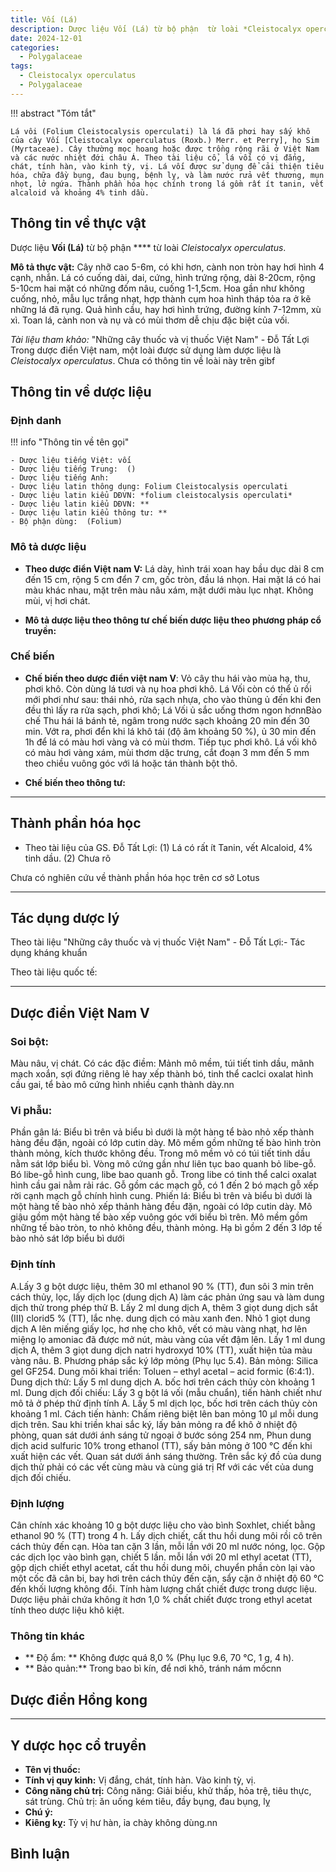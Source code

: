 ```yaml
---
title: Vối (Lá)
description: Dược liệu Vối (Lá) từ bộ phận  từ loài *Cleistocalyx operculatus*
date: 2024-12-01
categories:
  - Polygalaceae
tags:
  - Cleistocalyx operculatus
  - Polygalaceae
---
```

!!! abstract "Tóm tắt"

    Lá vôi (Folium Cleistocalysis operculati) là lá đã phơi hay sấy khô của cây Vối [Cleistocalyx operculatus (Roxb.) Merr. et Perry], họ Sim (Myrtaceae). Cây thường mọc hoang hoặc được trồng rộng rãi ở Việt Nam và các nước nhiệt đới châu Á. Theo tài liệu cổ, lá vối có vị đắng, chát, tính hàn, vào kinh tỳ, vị. Lá vối được sử dụng để cải thiện tiêu hóa, chữa đầy bụng, đau bụng, bệnh lỵ, và làm nước rửa vết thương, mụn nhọt, lở ngứa. Thành phần hóa học chính trong lá gồm rất ít tanin, vết alcaloid và khoảng 4% tinh dầu.

## Thông tin về thực vật


Dược liệu **Vối (Lá)** từ bộ phận **** từ loài *Cleistocalyx operculatus*.

**Mô tả thực vật:** Cây nhỡ cao 5-6m, có khi hơn, cành non tròn hay hơi hình 4 cạnh, nhắn. Lá có cuống dài, dai, cứng, hình trứng rộng, dài 8-20cm, rộng 5-10cm hai mặt có những đốm nâu, cuống 1-1,5cm. Hoa gần như không cuống, nhỏ, mẫu lục trắng nhạt, hợp thành cụm hoa hình tháp tỏa ra ở kẽ những lá đã rụng. Quả hình cầu, hay hơi hình trứng, đường kính 7-12mm, xù xì. Toan lá, cành non và nụ và có mùi thơm dễ chịu đặc biệt của vối.

*Tài liệu tham khảo:* "Những cây thuốc và vị thuốc Việt Nam" - Đỗ Tất Lợi 
Trong dược điển Việt nam, một loài được sử dụng làm dược liệu là *Cleistocalyx operculatus*. 
Chưa có thông tin về loài này trên gibf


## Thông tin về dược liệu 

### Định danh

!!! info "Thông tin về tên gọi"

    - Dược liệu tiếng Việt: vối
    - Dược liệu tiếng Trung:  ()
    - Dược liệu tiếng Anh: 
    - Dược liệu latin thông dụng: Folium Cleistocalysis operculati
    - Dược liệu latin kiểu DĐVN: *folium cleistocalysis operculati*
    - Dược liệu latin kiểu DĐVN: **
    - Dược liệu latin kiểu thông tư: **
    - Bộ phận dùng:  (Folium)

### Mô tả dược liệu 

- **Theo dược điển Việt nam V:** Lá dày, hình trái xoan hay bầu dục dài 8 cm đến 15 cm, rộng 5 cm đển 7 cm, gốc tròn, đầu lá nhọn. Hai mặt lá có hai màu khác nhau, mặt trên màu nâu xám, mặt dưới màu lục nhạt. Không mùi, vị hơi chát.

- **Mô tả dược liệu theo thông tư chế biến dược liệu theo phương pháp cổ truyền:** 

### Chế biến 

- **Chế biến theo dược điển việt nam V**: Vỏ cây thu hái vào mùa hạ, thu, phơi khô. Còn dùng lá tươi và nụ hoa phơi khô. Lá Vối còn có thể ủ rồi mới phơi như sau: thái nhỏ, rửa sạch nhựa, cho vào thùng ủ đến khi đen đều thì lấy ra rửa sạch, phơi khô; Lá Vối ủ sắc uống thơm ngon hơnnBào chế Thu hái lá bánh tẻ, ngâm trong nước sạch khoảng 20 min đến 30 min. Vớt ra, phơi đển khi lá khô tái (độ âm khoảng 50 %), ủ 30 min đến 1h để lá có màu hơi vàng và có mùi thơm. Tiếp tục phơi khô. Lá vối khô có màu hơi vàng xám, mùi thơm dặc trưng, cắt đoạn 3 mm đến 5 mm theo chiều vuông góc với lá hoặc tán thành bột thô.

- **Chế biến theo thông tư:** 

--- 

## Thành phần hóa học

- Theo tài liệu của GS. Đỗ Tất Lợi:  (1) Lá có rất ít Tanin, vết Alcaloid, 4% tinh dầu.
(2) Chưa rõ
    
Chưa có nghiên cứu về thành phần hóa học trên cơ sở Lotus

---

## Tác dụng dược lý

Theo tài liệu "Những cây thuốc và vị thuốc Việt Nam" - Đỗ Tất Lợi:- Tác dụng kháng khuẩn

Theo tài liệu quốc tế: 

---

## Dược điển Việt Nam V

### Soi bột:

Màu nâu, vị chát. Có các đặc điềm: Mảnh mô mềm, túi tiết tinh dầu, mãnh mạch xoắn, sợi đứng riêng lẻ hay xếp thành bó, tinh thể caclci oxalat hình cầu gai, tể bào mô cứng hình nhiều cạnh thành dày.nn

<!-- Hình ảnh soi bột sẽ được tự động chèn vào đây sau -->

### Vi phẫu:

Phần gân lá: Biểu bì trên vả biểu bì dưới là một hàng tể bào nhỏ xếp thành hàng đều đặn, ngoài có lớp cutin dày. Mô mềm gồm những tế bào hình tròn thành mỏng, kích thước không đều. Trong mô mềm vỏ có túi tiết tinh dầu nằm sát lớp biểu bì. Vòng mô cứng gần như liên tục bao quanh bỏ libe-gỗ. Bó libe-gỗ hình cung, libe bao quanh gỗ. Trong libe có tinh thể calci oxalat hình cầu gai nằm rải rác. Gỗ gồm các mạch gỗ, có 1 đến 2 bó mạch gỗ xếp rời cạnh mạch gỗ chính hình cung. Phiến lá: Biểu bì trên và biểu bì dưới là một hàng tế bào nhỏ xếp thảnh hàng đều đặn, ngoài có lớp cutin dày. Mô giậu gồm một hàng tế bào xếp vuông góc với biểu bì trên. Mô mềm gồm những tế bào tròn, to nhỏ không đều, thành mỏng. Hạ bì gồm 2 đến 3 lớp tế bào nhỏ sát lớp biểu bì dưới

<!-- Hình ảnh vi phẫu sẽ được tự động chèn vào đây sau -->

### Định tính

A.Lấy 3 g bột dược liệu, thêm 30 ml ethanol 90 % (TT), đun sôi 3 min trên cách thủy, lọc, lấy dịch lọc (dung dịch A) làm các phản ứng sau và làm dung dịch thử trong phép thử B. Lấy 2 ml dung dịch A, thêm 3 giọt dung dịch sắt (III) clorid5 % (TT), lắc nhẹ. dung dịch có màu xanh đen. Nhỏ 1 giọt dung dịch A lên miếng giấy lọc, hơ nhẹ cho khô, vết có màu vàng nhạt, hơ lên miệng lọ amoniac đã được mở nút, màu vàng của vết đậm lên. Lấy 1 ml dung dịch A, thêm 3 giọt dung dịch natri hydroxyd 10% (TT), xuất hiện tủa màu vàng nâu. B. Phương pháp sắc ký lớp mỏng (Phụ lục 5.4). Bản mỏng: Silica gel GF254. Dung môi khai triển: Toluen – ethyl acetal – acid formic (6:4:1). Dung dịch thử: Lấy 5 ml dung dịch A. bốc hơi trên cách thủy còn khoảng 1 ml. Dung dịch đối chiếu: Lấy 3 g bột lá vối (mẫu chuẩn), tiến hành chiết như mô tả ở phép thử định tính A. Lấy 5 ml dịch lọc, bốc hơi trên cách thủy còn khoảng 1 ml. Cách tiến hành: Chấm riêng biệt lên ban mỏng 10 µl mỗi dung dịch trên. Sau khi triền khai sắc ký, lấy bản mỏng ra để khô ở nhiệt độ phòng, quan sát dưới ánh sáng tử ngoại ở bước sóng 254 nm, Phun dung dịch acid sulfuric 10% trong ethanol (TT), sấy bản mỏng ở 100 °C đến khi xuất hiện các vết. Quan sát dưới ánh sáng thường. Trên sắc ký đồ của dung dịch thử phải có các vết cùng màu và cùng giá trị Rf với các vết của dung dịch đối chiếu.

### Định lượng

Cân chính xác khoảng 10 g bột dược liệu cho vào bình Soxhlet, chiết bằng ethanol 90 % (TT) trong 4 h. Lấy dịch chiết, cất thu hồi dung môi rồi cô trên cách thủy đến cạn. Hòa tan cặn 3 lần, mỗi lần với 20 ml nước nóng, lọc. Gộp các dịch lọc vào bình gạn, chiết 5 lần. mỗi lần với 20 ml ethyl acetat (TT), gộp dịch chiết ethyl acetat, cất thu hồi dung môi, chuyển phần còn lại vào một cốc đã cân bi, bay hơi trên cách thủy đến cặn, sẩy cặn ở nhiệt độ 60 °C đến khối lượng không đổi. Tính hàm lượng chất chiết được trong dược liệu. Dược liệu phải chứa không ít hơn 1,0 % chất chiết được trong ethyl acetat tính theo dược liệu khô kiệt.

### Thông tin khác 

- ** Độ ẩm: ** Không được quá 8,0 % (Phụ lục 9.6, 70 °C, 1 g, 4 h).
- ** Bảo quản:** Trong bao bì kín, để nơi khô, tránh nám mốcnn

## Dược điển Hồng kong

<!-- PDF sẽ được tự động chèn vào đây sau -->


---

## Y dược học cổ truyền

- **Tên vị thuốc:** 
- **Tính vị quy kinh:** Vị đắng, chát, tính hàn. Vào kinh tỳ, vị.
- **Công năng chủ trị:** Công năng: Giải biếu, khử thấp, hỏa trệ, tiêu thực, sát trùng.
Chủ trị: ăn uống kém tiêu, đầy bụng, đau bụng, lỵ
- **Chú ý:** 
- **Kiêng kỵ:** Tỳ vị hư hàn, ỉa chày không dùng.nn



## Bình luận

<div id="giscus-container"></div>
<script src="https://giscus.app/client.js"
        data-repo="hoangson0787/CSDL-duoc-lieu"
        data-repo-id="R_kgDONbMRNA"
        data-category="Duoc lieu"
        data-category-id="DIC_kwDONbMRNM4ClklR"
        data-mapping="pathname"
        data-strict="0"
        data-reactions-enabled="1"
        data-emit-metadata="1"
        data-input-position="bottom"
        data-theme="light"
        data-lang="en"
        crossorigin="anonymous"
        async>
</script>

